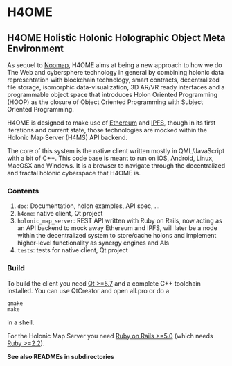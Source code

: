 # H4OME
## H4OME Holistic Holonic Holographic Object Meta Environment

As sequel to [Noomap](http://noomap.info),
H4OME aims at being a new approach to how we do The Web
and cybersphere technology in general by combining holonic data representation
with blockchain technology, smart contracts, decentralized file storage,
isomorphic data-visualization, 3D AR/VR ready interfaces and a programmable
object space that introduces Holon Oriented Programming (HOOP) as the closure
of Object Oriented Programming with Subject Oriented Programming.

H4OME is designed to make use of [Ethereum](http://ethereum.org) and
[IPFS](https://ipfs.io/), though in its first
iterations and current state, those technologies are mocked within the
Holonic Map Server (H4MS) API backend.

The core of this system is the native client written mostly in QML/JavaScript
with a bit of C++. This code base is meant to run on iOS, Android, Linux,
MacOSX and Windows. It is a browser to navigate through the decentralized
and fractal holonic cyberspace that H4OME is.

### Contents

1. ```doc```: Documentation, holon examples, API spec, ...
2. ```h4ome```: native client, Qt project
3. ```holonic_map_server```: REST API written with Ruby on Rails, now acting as an API
    backend to mock away Ethereum and IPFS, will later be a node within the
    decentralized system to store/cache holons and implement higher-level
    functionality as synergy engines and AIs
4. ```tests```: tests for native client, Qt project


### Build

To build the client you need [Qt >=5.7](https://www.qt.io/download/)
and a complete C++ toolchain installed.
You can use QtCreator and open all.pro or do a

```
qmake
make
```

in a shell.

For the Holonic Map Server you need [Ruby on Rails >=5.0](http://rubyonrails.org/) (which needs [Ruby >=2.2](https://github.com/rbenv/rbenv)).

__See also READMEs in subdirectories__